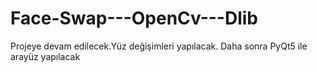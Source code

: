 # Face-Swap---OpenCv---Dlib

Projeye devam edilecek.Yüz değişimleri yapılacak. Daha sonra PyQt5 ile arayüz yapılacak
